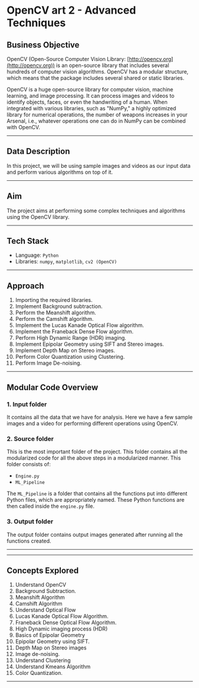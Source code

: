 # OpenCV art 2 - Advanced Techniques

## Business Objective

OpenCV (Open-Source Computer Vision Library: [http://opencv.org](http://opencv.org)) is an open-source library that includes several hundreds of computer vision algorithms. OpenCV has a modular structure, which means that the package includes several shared or static libraries.

OpenCV is a huge open-source library for computer vision, machine learning, and image processing. It can process images and videos to identify objects, faces, or even the handwriting of a human. When integrated with various libraries, such as "NumPy," a highly optimized library for numerical operations, the number of weapons increases in your Arsenal, i.e., whatever operations one can do in NumPy can be combined with OpenCV.

---

## Data Description

In this project, we will be using sample images and videos as our input data and perform various algorithms on top of it.

---

## Aim

The project aims at performing some complex techniques and algorithms using the OpenCV library.

---

## Tech Stack

- Language: `Python`
- Libraries: `numpy`, `matplotlib`, `cv2 (OpenCV)`

---

## Approach

1. Importing the required libraries.
2. Implement Background subtraction.
3. Perform the Meanshift algorithm.
4. Perform the Camshift algorithm.
5. Implement the Lucas Kanade Optical Flow algorithm.
6. Implement the Franeback Dense Flow algorithm.
7. Perform High Dynamic Range (HDR) imaging.
8. Implement Epipolar Geometry using SIFT and Stereo images.
9. Implement Depth Map on Stereo images.
10. Perform Color Quantization using Clustering.
11. Perform Image De-noising.

---

## Modular Code Overview

### 1. Input folder

It contains all the data that we have for analysis. Here we have a few sample images and a video for performing different operations using OpenCV.

### 2. Source folder

This is the most important folder of the project. This folder contains all the modularized code for all the above steps in a modularized manner. This folder consists of:

- `Engine.py`
- `ML_Pipeline`

The `ML_Pipeline` is a folder that contains all the functions put into different Python files, which are appropriately named. These Python functions are then called inside the `engine.py` file.

### 3. Output folder

The output folder contains output images generated after running all the functions created.

---

---

## Concepts Explored

1. Understand OpenCV
2. Background Subtraction.
3. Meanshift Algorithm
4. Camshift Algorithm
5. Understand Optical Flow
6. Lucas Kanade Optical Flow Algorithm.
7. Franeback Dense Optical Flow Algorithm.
8. High Dynamic imaging process (HDR)
9. Basics of Epipolar Geometry
10. Epipolar Geometry using SIFT.
11. Depth Map on Stereo images
12. Image de-noising.
13. Understand Clustering
14. Understand Kmeans Algorithm
15. Color Quantization.

---
